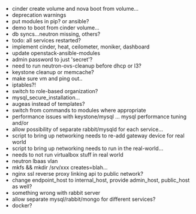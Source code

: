 * cinder create volume and nova boot from volume...
* deprecation warnings
* put modules in pip? or ansible?
* demo to boot from cinder volume...
* db syncs...neutron missing, others?
* todo: all services restarted?
* implement cinder, heat, ceilometer, moniker, dashboard
* update openstack-ansible-modules
* admin password to just 'secret'?
* need to run neutron-ovs-cleanup before dhcp or l3?
* keystone cleanup or memcache?
* make sure vm and ping out..
* iptables?!
* switch to role-based organization?
* mysql_secure_installation...
* augeas instead of templates?
* switch from commands to modules where appropriate
* performance issues with keystone/mysql ... mysql performance tuning and/or 
* allow possibility of separate rabbit/mysqld for each service...
* script to bring up networking needs to re-add gateway device for real world
* script to bring up networking needs to run in the real-world...
* needs to not run virtualbox stuff in real world
* neutron lbaas vlan
* mkfs && mkdir /srv/xxx creates=blah...
* nginx ssl reverse proxy linking api to public network?
* change endpoint_host to internal_host, provide admin_host, public_host as well?
* something wrong with rabbit server
* allow separate mysql/rabbit/mongo for different services?
* docker?
